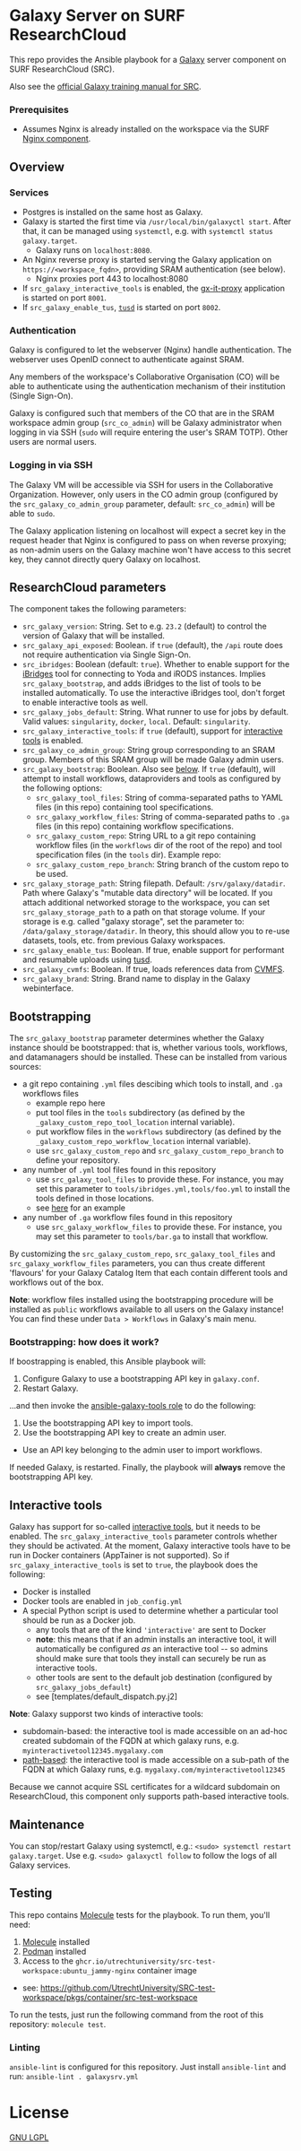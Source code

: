 # Galaxy Server on SURF ResearchCloud

This repo provides the Ansible playbook for a [Galaxy](https://galaxyproject.org/) server component on SURF ResearchCloud (SRC).

Also see the [official Galaxy training manual for SRC](https://training.galaxyproject.org/training-material/topics/admin/tutorials/surf-research-cloud-galaxy/tutorial.html).

### Prerequisites

* Assumes Nginx is already installed on the workspace via the SURF [Nginx component](https://gitlab.com/rsc-surf-nl/plugins/plugin-nginx).
 
## Overview

### Services

* Postgres is installed on the same host as Galaxy.
* Galaxy is started the first time via `/usr/local/bin/galaxyctl start`. After that, it can be managed using `systemctl`, e.g. with `systemctl status galaxy.target`.
  * Galaxy runs on `localhost:8080`.
* An Nginx reverse proxy is started serving the Galaxy application on `https://<workspace_fqdn>`, providing SRAM authentication (see below).
  * Nginx proxies port 443 to localhost:8080
* If `src_galaxy_interactive_tools` is enabled, the [gx-it-proxy](https://github.com/galaxyproject/gx-it-proxy) application is started on port `8001`.
* If `src_galaxy_enable_tus`, [`tusd`](https://training.galaxyproject.org/training-material/topics/admin/tutorials/tus/tutorial.html) is started on port `8002`.

### Authentication

Galaxy is configured to let the webserver (Nginx) handle authentication. The webserver uses OpenID connect to authenticate against SRAM.

Any members of the workspace's Collaborative Organisation (CO) will be able to authenticate using the authentication mechanism of their institution (Single Sign-On).

Galaxy is configured such that members of the CO that are in the SRAM workspace admin group (`src_co_admin`) will be Galaxy administrator when logging in via SSH (`sudo` will require entering the user's SRAM TOTP). Other users are normal users.

### Logging in via SSH

The Galaxy VM will be accessible via SSH for users in the Collaborative Organization. However, only users in the CO admin group 
(configured by the `src_galaxy_co_admin_group` parameter, default: `src_co_admin`) will be able to `sudo`.

The Galaxy application listening on localhost will expect a secret key in the request header that Nginx is configured to pass on when reverse proxying; as non-admin users
on the Galaxy machine won't have access to this secret key, they cannot directly query Galaxy on localhost.

## ResearchCloud parameters

The component takes the following parameters:

* `src_galaxy_version`: String. Set to e.g. `23.2` (default) to control the version of Galaxy that will be installed.
* `src_galaxy_api_exposed`: Boolean. if `true` (default), the `/api` route does not require authentication via Single Sign-On.
* `src_ibridges`: Boolean (default: `true`). Whether to enable support for the [iBridges](https://github.com/UtrechtUniversity/galaxy-tools-ibridges) tool for connecting to Yoda and iRODS instances. Implies `src_galaxy_bootstrap`, and adds iBridges to the list of tools to be installed automatically. To use the interactive iBridges tool, don't forget to enable interactive tools as well.
* `src_galaxy_jobs_default`: String. What runner to use for jobs by default. Valid values: `singularity`, `docker`, `local`. Default: `singularity`.
* `src_galaxy_interactive_tools`: if `true` (default), support for [interactive tools](https://docs.galaxyproject.org/en/master/admin/special_topics/interactivetools.html) is enabled.
* `src_galaxy_co_admin_group`: String group corresponding to an SRAM group. Members of this SRAM group will be made Galaxy admin users.
* `src_galaxy_bootstrap`: Boolean. Also see [below](#bootstrapping). If `true` (default), will attempt to install workflows, dataproviders and tools as configured by the following options:
    * `src_galaxy_tool_files`: String of comma-separated paths to YAML files (in this repo) containing tool specifications.
    * `src_galaxy_workflow_files`: String of comma-separated paths to `.ga` files (in this repo) containing workflow specifications.
    * `src_galaxy_custom_repo`: String URL to a git repo containing workflow files (in the `workflows` dir of the root of the repo) and tool specification files (in the `tools` dir). Example repo: 
    * `src_galaxy_custom_repo_branch`: String branch of the custom repo to be used.
* `src_galaxy_storage_path`: String filepath. Default: `/srv/galaxy/datadir`. Path where Galaxy's "mutable data directory" will be located. If you attach additional networked storage to the workspace, you can set `src_galaxy_storage_path` to a path on that storage volume. If your storage is e.g. called "galaxy storage", set the parameter to: `/data/galaxy_storage/datadir`. In theory, this should allow you to re-use datasets, tools, etc. from previous Galaxy workspaces.
* `src_galaxy_enable_tus`: Boolean. If true, enable support for performant and resumable uploads using [tusd](https://training.galaxyproject.org/training-material/topics/admin/tutorials/tus/tutorial.html).
* `src_galaxy_cvmfs`: Boolean. If true, loads references data from [CVMFS](https://training.galaxyproject.org/training-material/topics/admin/tutorials/cvmfs/tutorial.html).
* `src_galaxy_brand`: String. Brand name to display in the Galaxy webinterface.

## Bootstrapping

The `src_galaxy_bootstrap` parameter determines whether the Galaxy instance should be bootstrapped: that is, whether various tools, workflows, and datamanagers should be installed.
These can be installed from various sources:

* a git repo containing `.yml` files descibing which tools to install, and `.ga` workflows files
  * example repo here
  * put tool files in the `tools` subdirectory (as defined by the `_galaxy_custom_repo_tool_location` internal variable).
  * put workflow files in the `workflows` subdirectory (as defined by the `_galaxy_custom_repo_workflow_location` internal variable).
  * use `src_galaxy_custom_repo` and `src_galaxy_custom_repo_branch` to define your repository.
* any number of `.yml` tool files found in this repository
  * use `src_galaxy_tool_files` to provide these. For instance, you may set this parameter to `tools/ibridges.yml,tools/foo.yml` to install the tools defined in those locations.
  * see [here](tools/ibridges.yml) for an example
* any number of `.ga` workflow files found in this repository
  * use `src_galaxy_workflow_files` to provide these. For instance, you may set this parameter to `tools/bar.ga` to install that workflow.

By customizing the `src_galaxy_custom_repo`, `src_galaxy_tool_files` and `src_galaxy_workflow_files` parameters, you can thus create different 'flavours' for your Galaxy Catalog Item
that each contain different tools and workflows out of the box.

__Note__: workflow files installed using the bootstrapping procedure will be installed as `public` workflows available to all users on the Galaxy instance!
You can find these under `Data > Workflows` in Galaxy's main menu.

### Bootstrapping: how does it work?

If boostrapping is enabled, this Ansible playbook will:

1. Configure Galaxy to use a bootstrapping API key in `galaxy.conf`.
1. Restart Galaxy.

...and then invoke the [ansible-galaxy-tools role](https://github.com/UtrechtUniversity/ansible-galaxy-tools/) to do the following:

1. Use the bootstrapping API key to import tools.
1. Use the bootstrapping API key to create an admin user.
  * Use an API key belonging to the admin user to import workflows.

If needed Galaxy, is restarted. Finally, the playbook will __always__ remove the bootstrapping API key. 

## Interactive tools

Galaxy has support for so-called [interactive tools](https://docs.galaxyproject.org/en/master/admin/special_topics/interactivetools.html), but it needs to be enabled. The `src_galaxy_interactive_tools` parameter controls whether they should be activated. At the moment, Galaxy interactive tools have to be run in Docker containers (AppTainer is not supported). So if `src_galaxy_interactive_tools` is set to `true`, the playbook does the following:

* Docker is installed
* Docker tools are enabled in `job_config.yml`
* A special Python script is used to determine whether a particular tool should be run as a Docker job.
  * any tools that are of the kind `'interactive'` are sent to Docker
  * __note__: this means that if an admin installs an interactive tool, it will automatically be configured *as* an interactive tool -- so admins should make sure that tools they install can securely be run as interactive tools.
  * other tools are sent to the default job destination (configured by `src_galaxy_jobs_default`)
  * see [templates/default_dispatch.py.j2]

__Note__: Galaxy supporst two kinds of interactive tools:

* subdomain-based: the interactive tool is made accessible on an ad-hoc created subdomain of the FQDN at which galaxy runs, e.g. `myinteractivetool12345.mygalaxy.com`
* [path-based](https://docs.galaxyproject.org/en/master/admin/special_topics/interactivetools.html#path-based-interactivetools): the interactive tool is made accessible on a sub-path of the FQDN at which Galaxy runs, e.g. `mygalaxy.com/myinteractivetool12345`

Because we cannot acquire SSL certificates for a wildcard subdomain on ResearchCloud, this component only supports path-based interactive tools.

## Maintenance

You can stop/restart Galaxy using systemctl, e.g.: `<sudo> systemctl restart galaxy.target`. Use e.g. `<sudo> galaxyctl follow` to follow the logs of all Galaxy services.

## Testing

This repo contains [Molecule](https://ansible.readthedocs.io/projects/molecule/) tests for the playbook. To run them, you'll need:

1. [Molecule](https://github.com/ansible/molecule/) installed
1. [Podman](https://podman.io/docs/installation) installed
2. Access to the `ghcr.io/utrechtuniversity/src-test-workspace:ubuntu_jammy-nginx` container image
  * see: https://github.com/UtrechtUniversity/SRC-test-workspace/pkgs/container/src-test-workspace

To run the tests, just run the following command from the root of this repository: `molecule test`.

### Linting

`ansible-lint` is configured for this repository. Just install `ansible-lint` and run: `ansible-lint . galaxysrv.yml`

# License

[GNU LGPL](LICENSE)
